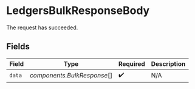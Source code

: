 # LedgersBulkResponseBody

The request has succeeded.


## Fields

| Field                       | Type                        | Required                    | Description                 |
| --------------------------- | --------------------------- | --------------------------- | --------------------------- |
| `data`                      | *components.BulkResponse*[] | :heavy_check_mark:          | N/A                         |